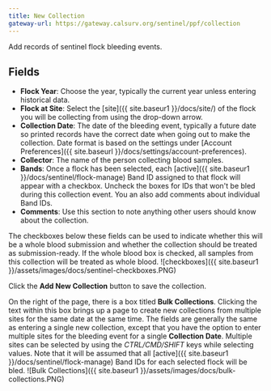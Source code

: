 ```yaml
---
title: New Collection
gateway-url: https://gateway.calsurv.org/sentinel/ppf/collection
---
```

Add records of sentinel flock bleeding events.

## Fields
* **Flock Year**: Choose the year, typically the current year unless entering historical data.
* **Flock at Site**: Select the [site]({{ site.baseur1 }}/docs/site/) of the flock you will be collecting from using the drop-down arrow.
* **Collection Date**: The date of the bleeding event, typically a future date so printed records have the correct date when going out to make the collection. Date format is based on the settings under [Account Preferences]({{ site.baseurl }}/docs/settings/account-preferences).
* **Collector**: The name of the person collecting blood samples.
* **Bands**: Once a flock has been selected, each [active]({{ site.baseur1 }}/docs/sentinel/flock-manage) Band ID assigned to that flock will appear with a checkbox. Uncheck the boxes for IDs that won't be bled during this collection event. You an also add comments about individual Band IDs.
* **Comments**: Use this section to note anything other users should know about the collection.

The checkboxes below these fields can be used to indicate whether this will be a whole blood submission and whether the collection should be treated as submission-ready. If the whole blood box is checked, all samples from this collection will be treated as whole blood.
![checkboxes]({{ site.baseur1 }}/assets/images/docs/sentinel-checkboxes.PNG)

Click the **Add New Collection** button to save the collection.

On the right of the page, there is a box titled **Bulk Collections**. Clicking the text within this box brings up a page to create new collections from multiple sites for the same date at the same time. The fields are generally the same as entering a single new collection, except that you have the option to enter multiple sites for the bleeding event for a single **Collection Date**. Multiple sites can be selected by using the *CTRL/CMD/SHIFT* keys while selecting values. Note that it will be assumed that all [active]({{ site.baseur1 }}/docs/sentinel/flock-manage) Band IDs for each selected flock will be bled.
![Bulk Collections]({{ site.baseur1 }}/assets/images/docs/bulk-collections.PNG)
